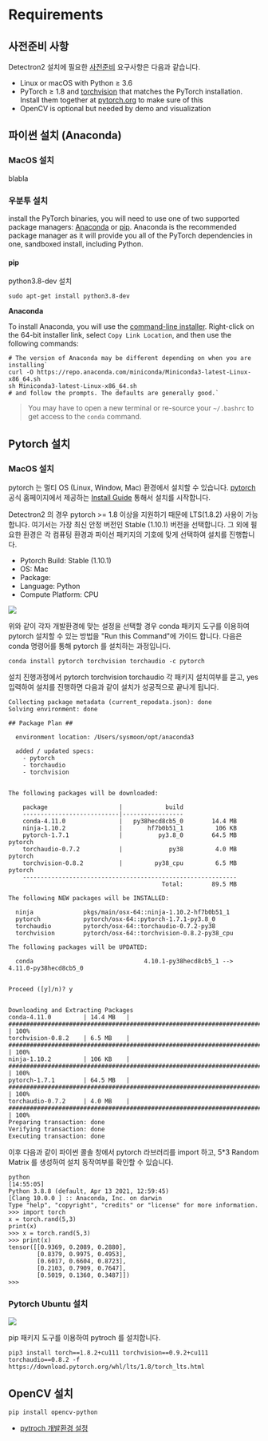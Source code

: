 # Requirements

## 사전준비 사항

Detectron2 설치에 필요한 [사전준비](https://detectron2.readthedocs.io/en/latest/tutorials/install.html#install-pre-built-detectron2-linux-only) 요구사항은 다음과 같습니다.

* Linux or macOS with Python ≥ 3.6
* PyTorch ≥ 1.8 and [torchvision](https://github.com/pytorch/vision/) that matches the PyTorch installation. Install them together at [pytorch.org](https://pytorch.org) to make sure of this
* OpenCV is optional but needed by demo and visualization





## 파이썬 설치 (Anaconda)

### MacOS 설치

blabla

### 우분투 설치

install the PyTorch binaries, you will need to use one of two supported package managers: [Anaconda](https://www.anaconda.com/download/#linux) or [pip](https://pypi.org/project/pip/). Anaconda is the recommended package manager as it will provide you all of the PyTorch dependencies in one, sandboxed install, including Python.

#### pip



python3.8-dev 설치

```
sudo apt-get install python3.8-dev
```

**Anaconda**

To install Anaconda, you will use the [command-line installer](https://www.anaconda.com/download/#linux). Right-click on the 64-bit installer link, select `Copy Link Location`, and then use the following commands:

```
# The version of Anaconda may be different depending on when you are installing`
curl -O https://repo.anaconda.com/miniconda/Miniconda3-latest-Linux-x86_64.sh
sh Miniconda3-latest-Linux-x86_64.sh
# and follow the prompts. The defaults are generally good.`
```

> You may have to open a new terminal or re-source your `~/.bashrc` to get access to the `conda` command.

## Pytorch 설치

### MacOS 설치

pytorch 는 멀티 OS (Linux, Window, Mac) 환경에서 설치할 수 있습니다. [pytorch](https://pytorch.org) 공식 홈페이지에서 제공하는 [Install Guide](https://pytorch.org/get-started/locally/) 통해서 설치를 시작합니다.

Detectron2 의 경우 pytorch >= 1.8 이상을 지원하기 때문에 LTS(1.8.2) 사용이 가능합니다. 여기서는 가장 최신 안정 버전인 Stable (1.10.1) 버전을 선택합니다. 그 외에 필요한 환경은 각 컴퓨팅 환경과 파이선 패키지의 기호에 맞게 선택하여 설치를 진행합니다.

* Pytorch Build: Stable (1.10.1)
* OS: Mac
* Package:
* Language: Python
* Compute Platform: CPU

![](../../.gitbook/assets/pytorch\_support\_program.png)

위와 같이 각자 개발환경에 맞는 설정을 선택할 경우 conda 패키지 도구를 이용하여 pytorch 설치할 수 있는 방법을 "Run this Command"에 가이드 합니다. 다음은 conda 명령어를 통해 pytorch 를 설치하는 과정입니다.

```
conda install pytorch torchvision torchaudio -c pytorch
```

설치 진행과정에서 pytorch torchvision torchaudio 각 패키지 설치여부를 묻고, yes 입력하여 설치를 진행하면 다음과 같이 설치가 성공적으로 끝나게 됩니다.

```
Collecting package metadata (current_repodata.json): done
Solving environment: done

## Package Plan ##

  environment location: /Users/sysmoon/opt/anaconda3

  added / updated specs:
    - pytorch
    - torchaudio
    - torchvision


The following packages will be downloaded:

    package                    |            build
    ---------------------------|-----------------
    conda-4.11.0               |   py38hecd8cb5_0        14.4 MB
    ninja-1.10.2               |       hf7b0b51_1         106 KB
    pytorch-1.7.1              |          py3.8_0        64.5 MB  pytorch
    torchaudio-0.7.2           |             py38         4.0 MB  pytorch
    torchvision-0.8.2          |         py38_cpu         6.5 MB  pytorch
    ------------------------------------------------------------
                                           Total:        89.5 MB

The following NEW packages will be INSTALLED:

  ninja              pkgs/main/osx-64::ninja-1.10.2-hf7b0b51_1
  pytorch            pytorch/osx-64::pytorch-1.7.1-py3.8_0
  torchaudio         pytorch/osx-64::torchaudio-0.7.2-py38
  torchvision        pytorch/osx-64::torchvision-0.8.2-py38_cpu

The following packages will be UPDATED:

  conda                               4.10.1-py38hecd8cb5_1 --> 4.11.0-py38hecd8cb5_0


Proceed ([y]/n)? y


Downloading and Extracting Packages
conda-4.11.0         | 14.4 MB   | ##################################################################################################################################################################################################################################### | 100%
torchvision-0.8.2    | 6.5 MB    | ##################################################################################################################################################################################################################################### | 100%
ninja-1.10.2         | 106 KB    | ##################################################################################################################################################################################################################################### | 100%
pytorch-1.7.1        | 64.5 MB   | ##################################################################################################################################################################################################################################### | 100%
torchaudio-0.7.2     | 4.0 MB    | ##################################################################################################################################################################################################################################### | 100%
Preparing transaction: done
Verifying transaction: done
Executing transaction: done
```

이후 다음과 같이 파이썬 콜솔 창에서 pytorch 라브러리를 import 하고, 5\*3 Random Matrix 를 생성하여 설치 동작여부를 확인할 수 있습니다.

```
python                                                                                                                                                                                                             [14:55:05]
Python 3.8.8 (default, Apr 13 2021, 12:59:45)
[Clang 10.0.0 ] :: Anaconda, Inc. on darwin
Type "help", "copyright", "credits" or "license" for more information.
>>> import torch
x = torch.rand(5,3)
print(x)
>>> x = torch.rand(5,3)
>>> print(x)
tensor([[0.9369, 0.2089, 0.2880],
        [0.8379, 0.9975, 0.4953],
        [0.6017, 0.6604, 0.8723],
        [0.2103, 0.7909, 0.7647],
        [0.5019, 0.1360, 0.3487]])
>>>
```

### Pytorch Ubuntu 설치

![](../../.gitbook/assets/pytorch\_support\_ubuntu2.png)

pip 패키지 도구를 이용하여 pytroch 를 설치합니다.

```
pip3 install torch==1.8.2+cu111 torchvision==0.9.2+cu111 torchaudio==0.8.2 -f https://download.pytorch.org/whl/lts/1.8/torch_lts.html
```



## OpenCV 설치

```
pip install opencv-python
```

* [pytroch 개발환경 설정](https://blog.daum.net/geoscience/1565)
